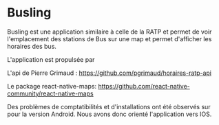 # Busling

Busling est une application similaire à celle de la RATP et permet de voir l'emplacement des stations de Bus sur une map et permet d'afficher les horaires des bus.

L'application est propulsée par

  L'api de Pierre Grimaud : https://github.com/pgrimaud/horaires-ratp-api
  
  Le package react-native-maps: https://github.com/react-native-community/react-native-maps
  
Des problèmes de comptatibilités et d'installations ont été observés sur pour la version Android. Nous avons donc orienté l'application vers IOS.
